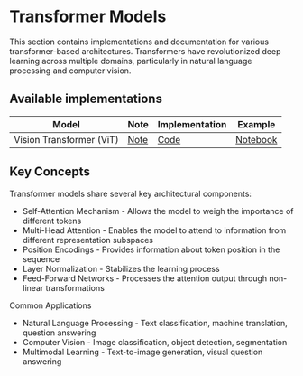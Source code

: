 # Transformer Models

This section contains implementations and documentation for various transformer-based architectures. Transformers have revolutionized deep learning across multiple domains, particularly in natural language processing and computer vision.

## Available implementations

| Model                    | Note             | Implementation                                                        | Example                                                      |
| ------------------------ | ---------------- | --------------------------------------------------------------------- | ------------------------------------------------------------ |
| Vision Transformer (ViT) | [Note](./vit.md) | [Code](../../../src/modelcraft_expedition/models/transformers/vit.py) | [Notebook](../../../notebooks/models/transformers/vit.ipynb) |

## Key Concepts

Transformer models share several key architectural components:

- Self-Attention Mechanism - Allows the model to weigh the importance of different tokens
- Multi-Head Attention - Enables the model to attend to information from different representation subspaces
- Position Encodings - Provides information about token position in the sequence
- Layer Normalization - Stabilizes the learning process
- Feed-Forward Networks - Processes the attention output through non-linear transformations

Common Applications

- Natural Language Processing - Text classification, machine translation, question answering
- Computer Vision - Image classification, object detection, segmentation
- Multimodal Learning - Text-to-image generation, visual question answering
